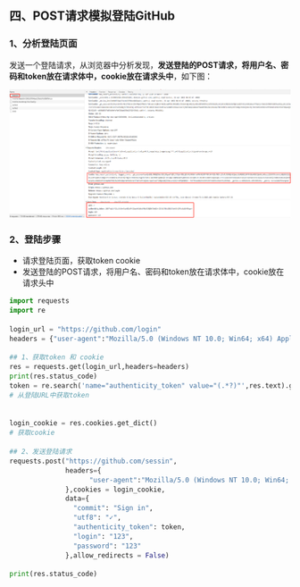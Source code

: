 ## 四、POST请求模拟登陆GitHub

### 1、分析登陆页面

发送一个登陆请求，从浏览器中分析发现，**发送登陆的POST请求，将用户名、密码和token放在请求体中，cookie放在请求头中**，如下图：

![images](./images/1.png)

### 2、登陆步骤

- 请求登陆页面，获取token cookie
- 发送登陆的POST请求，将用户名、密码和token放在请求体中，cookie放在请求头中

```python
import requests
import re

login_url = "https://github.com/login"
headers = {"user-agent":"Mozilla/5.0 (Windows NT 10.0; Win64; x64) AppleWebKit/537.36 (KHTML, like Gecko) Chrome/73.0.3683.103 Safari/537.36"}

## 1、获取token 和 cookie
res = requests.get(login_url,headers=headers)
print(res.status_code)
token = re.search('name="authenticity_token" value="(.*?)"',res.text).group(1)
# 从登陆URL中获取token


login_cookie = res.cookies.get_dict()
# 获取cookie

## 2、发送登陆请求
requests.post("https://github.com/sessin",
              headers={
                    "user-agent":"Mozilla/5.0 (Windows NT 10.0; Win64; x64) AppleWebKit/537.36 (KHTML, like Gecko) Chrome/73.0.3683.103 Safari/537.36"
              },cookies = login_cookie,
              data={
                "commit": "Sign in",
                "utf8": "✓",
                "authenticity_token": token,
                "login": "123",
                "password": "123"
              },allow_redirects = False)

print(res.status_code)
```

